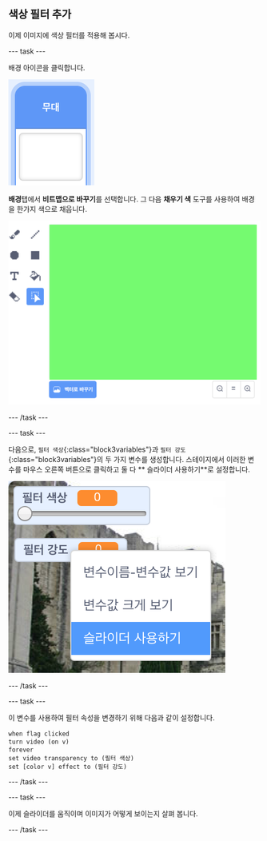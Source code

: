 ## 색상 필터 추가

이제 이미지에 색상 필터를 적용해 봅시다.

--- task ---

배경 아이콘을 클릭합니다.

![스테이지 아이콘 이미지](images/stage.png)

**배경**탭에서 **비트맵으로 바꾸기**를 선택합니다. 그 다음 **채우기 색** 도구를 사용하여 배경을 한가지 색으로 채웁니다.

![스테이지의 배경이 색깔로 채워진 이미지](images/paint-bucket.png)

--- /task ---

--- task ---

다음으로, `필터 색상`{:class="block3variables"}과 `필터 강도`{:class="block3variables"}의 두 가지 변수를 생성합니다. 스테이지에서 이러한 변수를 마우스 오른쪽 버튼으로 클릭하고 둘 다 ** 슬라이더 사용하기**로 설정합니다.

![슬라이더의 변수들이 바뀐것을 보여주는 이미지](images/sliders.png)

--- /task ---

--- task ---

이 변수를 사용하여 필터 속성을 변경하기 위해 다음과 같이 설정합니다.

```blocks3
when flag clicked
turn video (on v)
forever
set video transparency to (필터 색상)
set [color v] effect to (필터 강도)
```

--- /task ---

--- task ---

이제 슬라이더를 움직이며 이미지가 어떻게 보이는지 살펴 봅니다.

--- /task ---




